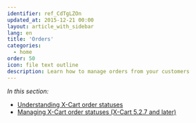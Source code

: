 ```yaml
---
identifier: ref_CdTgLZOn
updated_at: 2015-12-21 00:00
layout: article_with_sidebar
lang: en
title: 'Orders'
categories:
  - home
order: 50
icon: file text outline
description: Learn how to manage orders from your customers
---
```



_In this section:_

*   [Understanding X-Cart order statuses](http://kb.x-cart.com/display/XDD/Understanding+X-Cart+order+statuses)
*   [Managing X-Cart order statuses (X-Cart 5.2.7 and later)](http://kb.x-cart.com/pages/viewpage.action?pageId=8750763)